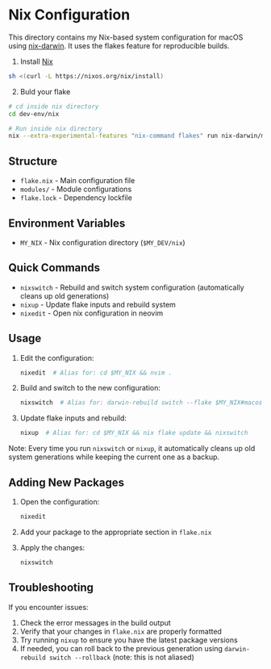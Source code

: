 # Nix Configuration

This directory contains my Nix-based system configuration for macOS using [nix-darwin](https://github.com/LnL7/nix-darwin?tab=readme-ov-file). It uses the flakes feature for reproducible builds.
1. Install [Nix](https://nixos.org/download/)
```bash
sh <(curl -L https://nixos.org/nix/install)
```

2. Buld your flake
```bash
# cd inside nix directory
cd dev-env/nix

# Run inside nix directory
nix --extra-experimental-features "nix-command flakes" run nix-darwin/master#darwin-rebuild -- switch 
```


## Structure

- `flake.nix` - Main configuration file
- `modules/` - Module configurations
- `flake.lock` - Dependency lockfile

## Environment Variables

- `MY_NIX` - Nix configuration directory (`$MY_DEV/nix`)

## Quick Commands

- `nixswitch` - Rebuild and switch system configuration (automatically cleans up old generations)
- `nixup` - Update flake inputs and rebuild system
- `nixedit` - Open nix configuration in neovim

## Usage

1. Edit the configuration:
   ```bash
   nixedit  # Alias for: cd $MY_NIX && nvim .
   ```

2. Build and switch to the new configuration:
   ```bash
   nixswitch  # Alias for: darwin-rebuild switch --flake $MY_NIX#macos && nix-collect-garbage --delete-old
   ```

3. Update flake inputs and rebuild:
   ```bash
   nixup  # Alias for: cd $MY_NIX && nix flake update && nixswitch
   ```

Note: Every time you run `nixswitch` or `nixup`, it automatically cleans up old system generations while keeping the current one as a backup.

## Adding New Packages

1. Open the configuration:
   ```bash
   nixedit
   ```

2. Add your package to the appropriate section in `flake.nix`

3. Apply the changes:
   ```bash
   nixswitch
   ```

## Troubleshooting

If you encounter issues:

1. Check the error messages in the build output
2. Verify that your changes in `flake.nix` are properly formatted
3. Try running `nixup` to ensure you have the latest package versions
4. If needed, you can roll back to the previous generation using `darwin-rebuild switch --rollback` (note: this is not aliased)
